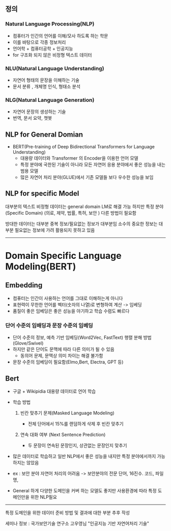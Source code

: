 ## 정의
### Natural Language Processing(NLP)
- 컴퓨터가 인간의 언어를 이해/모사 하도록 하는 학문
- 이를 바탕으로 각종 정보처리
- 언어학 + 컴퓨터공학 + 인공지능
- for 구조화 되지 않은 비정형 텍스트 데이터
### NLU(Natural Language Understanding)
- 자연어 형태의 문장을 이해하는 기술
- 문서 분류 , 개체명 인식, 형태소 분석

### NLG(Natural Language Generation)
- 자연어 문장의 생성하는 기술
- 번역, 문서 요약, 챗봇


## NLP for General Domian
- BERT(Pre-training of Deep Bidirectional Transformers for Language Understanding)
	- 대용량 데이터와 Transformer 의 Encoder을 이용한 언어 모델
	- 특정 분야에 국한된 기술이 아니라 모든 자연어 응용 분야에서 좋은 성능을 내는 범용 모델
	- 많은 자연어 처리 분야(GLUE)에서 기존 모델들 보다 우수한 성능을 보임


## NLP for specific Model
대부분의 텍스트 비정형 데이터는 general domain LM로 해결 가능
하지만 특정 분야(Specific Domain) (의료, 제약, 법률, 특허, 보안 ) 다른 방법이 필요함

방대한 데이터는 대부분 중복 정보/필요없는 정보가 대부분임
소수의 중요한 정보는 대부분 필요없는 정보에 가려 활용되지 못하고 있음


---

# Domain Specific Language Modeling(BERT)

## Embedding
- 컴퓨터는 인간이 사용하는 언어를 그대로 이해하는게 아니다
- 표현력이 무한한 언어를 벡터(숫자의 나열)로 변형하여 계산 -> 임베딩
- 품질이 좋은 임베딩은 좋은 성능을 야기하고 학습 수렴도 빠르다

### 단어 수준의 임배딩과 문장 수준의 임베딩
- 단어 수준의 정보, 예측 기반 임베딩(Word2Vec, FastText) 행렬 분해 방법(Glove/Swivel)
- 하지만 같은 단어도 문맥에 따라 다른 의미가 될 수 있음
	- 동의어 문제, 문맥상 의미 차이는 해결 불가함
- 문장 수준의 임베딩이 필요함(Elmo,Bert, Electra, GPT 등)

## Bert 
- 구글 + Wikipidia 대용량 데이터로 언어 학습
- 학습 방법
	1. 빈칸 맞추기 문제(Masked Language Modeling)
		- 전체 단어에서 15%를 랜덤하게 삭제 후 빈칸 맞추기

	2. 연속 대화 여부 (Next Sentence Prediction)
		- 두 문장이 연속된 문장인지, 상관없는 문장인지 맞추기
	
- 많은 데이터로 학습하고 일반 NLP에서 좋은 성능을 내지만 특정 분야에서까지 가능하지는 않았음
- ex : 보안 분야 자연어 처리의 어려움 -> 보안분야의 전문 단어, 16진수. 코드, 파일명, 

- General 하게 다양한 도메인을 커버 하는 모델도 좋지만 사용환경에 따라 특정 도메인만을 위한 NLP필요
---

특정 도메인을 위한 데이터 준비 방법 및 결과에 대한 부분 추후 작성

세미나 정보 : 국가보안기술 연구소 고우영님 "인공지능 기반 자연어처리 기술"
